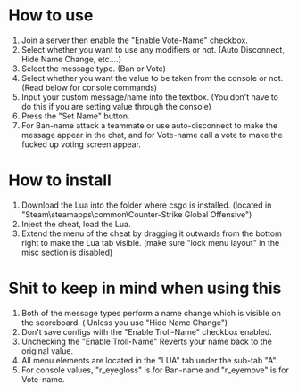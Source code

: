 # How to use
1. Join a server then enable the "Enable Vote-Name" checkbox.
2. Select whether you want to use any modifiers or not. (Auto Disconnect, Hide Name Change, etc....)
3. Select the message type. (Ban or Vote)
4. Select whether you want the value to be taken from the console or not. (Read below for console commands)
6. Input your custom message/name into the textbox. (You don't have to do this if you are setting value through the console)
7. Press the "Set Name" button.
8. For Ban-name attack a teammate or use auto-disconnect to make the message appear in the chat, and for Vote-name call a vote to make the fucked up voting screen appear.

# How to install
1. Download the Lua into the folder where csgo is installed. (located in "Steam\steamapps\common\Counter-Strike Global Offensive")
2. Inject the cheat, load the Lua.
3. Extend the menu of the cheat by dragging it outwards from the bottom right to make the Lua tab visible. (make sure "lock menu layout" in the misc section is disabled)

# Shit to keep in mind when using this
1. Both of the message types perform a name change which is visible on the scoreboard. ( Unless you use "Hide Name Change")
2. Don't save configs with the "Enable Troll-Name" checkbox enabled.
3. Unchecking the "Enable Troll-Name" Reverts your name back to the original value.
4. All menu elements are located in the "LUA" tab under the sub-tab "A".
5. For console values, "r_eyegloss" is for Ban-name and "r_eyemove" is for Vote-name.
